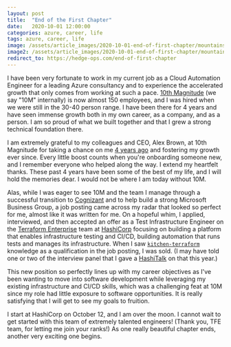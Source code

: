 ```yaml
---
layout: post
title:  "End of the First Chapter"
date:   2020-10-01 12:00:00
categories: azure, career, life
tags: azure, career, life
image: /assets/article_images/2020-10-01-end-of-first-chapter/mountains.jpg
image2: /assets/article_images/2020-10-01-end-of-first-chapter/mountains-mobile.jpg
redirect_to: https://hedge-ops.com/end-of-first-chapter
---
```

I have been very fortunate to work in my current job as a Cloud Automation Engineer for a leading Azure consultancy and to experience the accelerated growth that only comes from working at such a pace. [10th Magnitude](https://www.10thmagnitude.com/) (we say "10M" internally) is now almost 150 employees, and I was hired when we were still in the 30-40 person range. I have been there for 4 years and have seen immense growth both in my own career, as a company, and as a person. I am so proud of what we built together and that I grew a strong technical foundation there.

I am extremely grateful to my colleagues and CEO, Alex Brown, at 10th Magnitude for taking a chance on me [4 years ago](http://www.anniehedgie.com/leaning-in) and fostering my growth ever since. Every little boost counts when you're onboarding someone new, and I remember everyone who helped along the way. I extend my heartfelt thanks. These past 4 years have been some of the best of my life, and I will hold the memories dear. I would not be where I am today without 10M.

Alas, while I was eager to see 10M and the team I manage through a successful transition to [Cognizant](https://www.cognizant.com/) and to help build a strong Microsoft Business Group, a job posting came across my radar that looked so perfect for me, almost like it was written for me. On a hopeful whim, I applied, interviewed, and then accepted an offer as a Test Infrastructure Engineer on the [Terraform Enterprise](https://www.terraform.io/docs/enterprise/index.html) team at [HashiCorp](https://www.hashicorp.com/) focusing on building a platform that enables infrastructure testing and CI/CD, building automation that runs tests and manages its infrastructure. When I saw [`kitchen-terraform`](http://www.anniehedgie.com/kitchen-terraform-and-inspec) knowledge as a qualification in the job posting, I was sold. (I may have told one or two of the interview panel that I gave a [HashiTalk](https://youtu.be/q1Vx02N1_vo) on that this year.)

This new position so perfectly lines up with my career objectives as I've been wanting to move into software development while leveraging my existing infrastructure and CI/CD skills, which was a challenging feat at 10M since my role had little exposure to software opportunities. It is really satisfying that I will get to see my goals to fruition.

I start at HashiCorp on October 12, and I am over the moon. I cannot wait to get started with this team of extremely talented engineers! (Thank you, TFE team, for letting me join your ranks!) As one really beautiful chapter ends, another very exciting one begins.